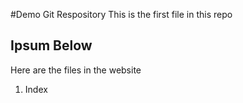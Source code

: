 #Demo Git Respository
This is the first file in this repo

## Ipsum Below
Here are the files in the website
1. Index
